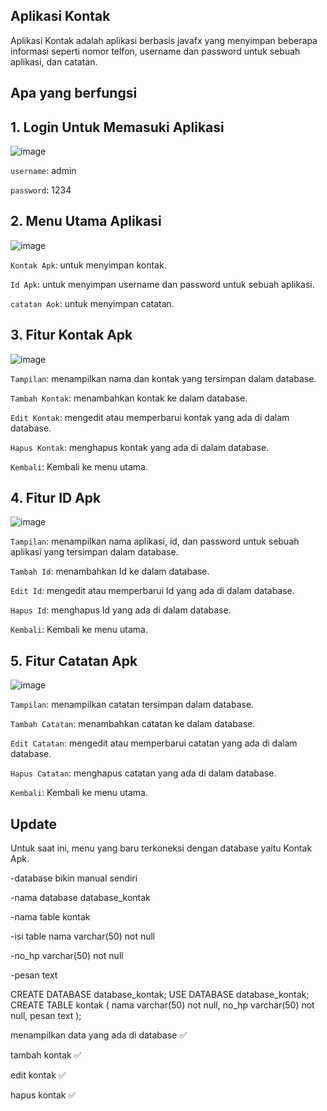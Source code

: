 ## Aplikasi Kontak

Aplikasi Kontak adalah aplikasi berbasis javafx yang menyimpan beberapa informasi seperti nomor telfon, username dan password untuk sebuah aplikasi, dan catatan.

## Apa yang berfungsi

<h2>1. Login Untuk Memasuki Aplikasi</h2>
   
  ![image](https://github.com/user-attachments/assets/229e9de9-95b3-4398-ab55-b04d162258a0)

  `username`: admin
  
  `password`: 1234

<h2>2. Menu Utama Aplikasi</h2>
   
  ![image](https://github.com/user-attachments/assets/107b12bf-56ce-4074-ac70-743d04a09184)

  `Kontak Apk`: untuk menyimpan kontak.
  
  `Id Apk`: untuk menyimpan username dan password untuk sebuah aplikasi.
  
  `catatan Aok`: untuk menyimpan catatan.

<h2>3. Fitur Kontak Apk</h2>
   
  ![image](https://github.com/user-attachments/assets/1880690a-673f-4873-8d2c-68b555e9a99b)

  `Tampilan`: menampilkan nama dan kontak yang tersimpan dalam database.
  
  `Tambah Kontak`: menambahkan kontak ke dalam database.
  
  `Edit Kontak`: mengedit atau memperbarui kontak yang ada di dalam database.
  
  `Hapus Kontak`: menghapus kontak yang ada di dalam database.
  
  `Kembali`: Kembali ke menu utama.

<h2>4. Fitur ID Apk</h2>
   
   ![image](https://github.com/user-attachments/assets/5a7a0ab0-4478-46ec-8f20-2ae95ade1c33)
   
  `Tampilan`: menampilkan nama aplikasi, id, dan password untuk sebuah aplikasi yang tersimpan dalam database.
  
  `Tambah Id`: menambahkan Id ke dalam database.
  
  `Edit Id`: mengedit atau memperbarui Id yang ada di dalam database.
  
  `Hapus Id`: menghapus Id yang ada di dalam database.
  
  `Kembali`: Kembali ke menu utama.

<h2>5. Fitur Catatan Apk</h2>
   
   ![image](https://github.com/user-attachments/assets/537edcf1-7891-4659-a878-2c8c397f5dba)

  `Tampilan`: menampilkan catatan tersimpan dalam database.
  
  `Tambah Catatan`: menambahkan catatan ke dalam database.
  
  `Edit Catatan`: mengedit atau memperbarui catatan yang ada di dalam database.
  
  `Hapus Catatan`: menghapus catatan yang ada di dalam database.
  
  `Kembali`: Kembali ke menu utama.

## Update
Untuk saat ini, menu yang baru terkoneksi dengan database yaitu Kontak Apk.

-database bikin manual sendiri

-nama database database_kontak

-nama table kontak

-isi table nama varchar(50) not null

-no_hp varchar(50) not null

-pesan text

CREATE DATABASE database_kontak;
USE DATABASE database_kontak;
CREATE TABLE kontak (
nama varchar(50) not null,
no_hp varchar(50) not null,
pesan text
);

menampilkan data yang ada di database ✅

tambah kontak ✅

edit kontak ✅

hapus kontak ✅

